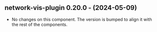   ## network-vis-plugin 0.20.0 - (2024-05-09)
  
  * No changes on this component. The version is bumped to align it
    with the rest of the components.
